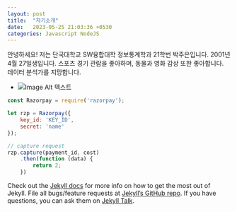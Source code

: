 ```yaml
---
layout: post
title:  "자기소개"
date:   2023-05-25 21:03:36 +0530
categories: Javascript NodeJS
---
```

안녕하세요! 저는 단국대학교 SW융합대학 정보통계학과 21학번 박주은입니다.
2001년 4월 27일생입니다.
스포츠 경기 관람을 좋아하며, 동물과 영화 감상 또한 좋아합니다.
데이터 분석가를 지망합니다.
- ![Image Alt 텍스트](/assets/puppy.jpgg)

```javascript
const Razorpay = require('razorpay');

let rzp = Razorpay({
	key_id: 'KEY_ID',
	secret: 'name'
});

// capture request
rzp.capture(payment_id, cost)
	.then(function (data) {
		return 2;
	})
```

Check out the [Jekyll docs][jekyll-docs] for more info on how to get the most out of Jekyll. File all bugs/feature requests at [Jekyll’s GitHub repo][jekyll-gh]. If you have questions, you can ask them on [Jekyll Talk][jekyll-talk].

[jekyll-docs]: https://jekyllrb.com/docs/home
[jekyll-gh]:   https://github.com/jekyll/jekyll
[jekyll-talk]: https://talk.jekyllrb.com/

